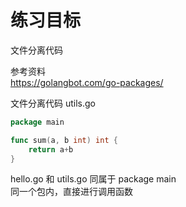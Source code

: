 练习目标
=======
文件分离代码

参考资料  
https://golangbot.com/go-packages/

文件分离代码 utils.go

```go
package main

func sum(a, b int) int {
	return a+b 
}
```

hello.go 和 utils.go 同属于 package main  
同一个包内，直接进行调用函数
